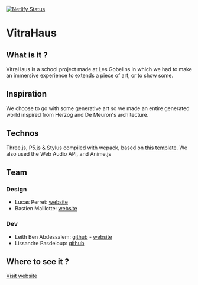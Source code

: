 [![Netlify Status](https://api.netlify.com/api/v1/badges/d707dd72-496e-42fd-a0c6-0af5289dfa46/deploy-status)](https://vitrahaus.netlify.app/)

# VitraHaus

## What is it ?
VitraHaus is a school project made at Les Gobelins in which we had to make an immersive experience to extends a piece of art, or to show some. 

## Inspiration
We choose to go with some generative art so we made an entire generated world inspired from Herzog and De Meuron's architecture.

## Technos
Three.js, P5.js & Stylus compiled with wepack, based on [this template](https://github.com/Lissandre/three_template).
We also used the Web Audio API, and Anime.js

## Team
### Design
- Lucas Perret: [website](https://lucas-perret.com)
- Bastien Maillotte: [website](http://bastienmaillotte.fr)
### Dev
- Leith Ben Abdessalem: [github](https://github.com/LeithBA) - [website](https://leithba.com/)
- Lissandre Pasdeloup: [github](https://github.com/Lissandre)

## Where to see it ?
[Visit website](https://vitrahaus.netlify.app/)
